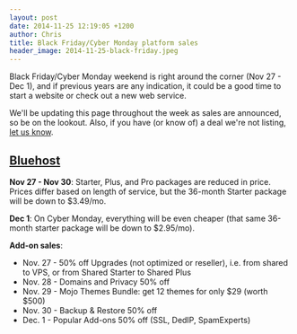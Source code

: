 ```yaml
---
layout: post
date: 2014-11-25 12:19:05 +1200
author: Chris
title: Black Friday/Cyber Monday platform sales
header_image: 2014-11-25-black-friday.jpeg
---
```


<!-- excerpt -->

Black Friday/Cyber Monday weekend is right around the corner (Nov 27 - Dec 1), and if previous years are any indication, it could be a good time to start a website or check out a new web service.

We'll be updating this page throughout the week as sales are announced, so be on the lookout. Also, if you have (or know of) a deal we're not listing, [let us know](https://twitter.com/iwantmyname). 

<!-- /excerpt -->

## [Bluehost](https://www.bluehost.com/track/iwantmyname/)

**Nov 27 - Nov 30**: Starter, Plus, and Pro packages are reduced in price. Prices differ based on length of service, but the 36-month Starter package will be down to $3.49/mo. 

**Dec 1**: On Cyber Monday, everything will be even cheaper (that same 36-month starter package will be down to $2.95/mo).

**Add-on sales**: 

+ Nov. 27 - 50% off Upgrades (not optimized or reseller), i.e. from shared to VPS, or from Shared Starter to Shared Plus
+ Nov. 28 - Domains and Privacy 50% off
+ Nov. 29 - Mojo Themes Bundle: get 12 themes for only $29 (worth $500)
+ Nov. 30 - Backup & Restore 50% off
+ Dec. 1 - Popular Add-ons 50% off (SSL, DedIP, SpamExperts)